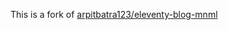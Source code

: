 This is a fork of [arpitbatra123/eleventy-blog-mnml](https://github.com/arpitbatra123/eleventy-blog-mnml)